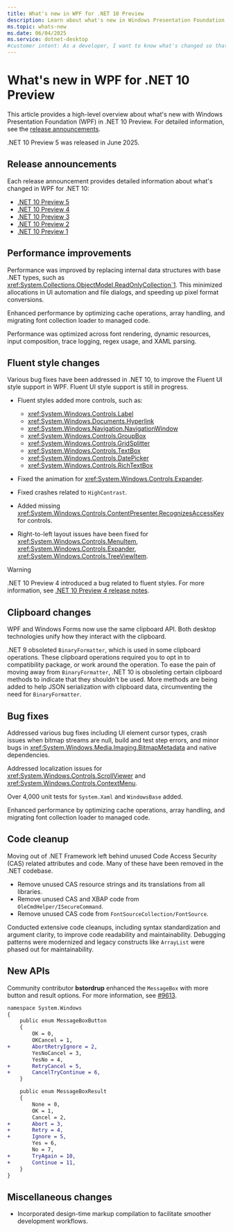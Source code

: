 ```yaml
---
title: What's new in WPF for .NET 10 Preview
description: Learn about what's new in Windows Presentation Foundation (WPF) for .NET 10 Preview. New versions of WPF are released yearly with .NET.
ms.topic: whats-new
ms.date: 06/04/2025
ms.service: dotnet-desktop
#customer intent: As a developer, I want to know what's changed so that I can remain up-to-date.
---
```


# What's new in WPF for .NET 10 Preview

This article provides a high-level overview about what's new with Windows Presentation Foundation (WPF) in .NET 10 Preview. For detailed information, see the [release announcements](#release-announcements).

.NET 10 Preview 5 was released in June 2025.

## Release announcements

Each release announcement provides detailed information about what's changed in WPF for .NET 10:

- [.NET 10 Preview 5](https://aka.ms/dotnet/10/preview5)
- [.NET 10 Preview 4](https://aka.ms/dotnet/10/preview4)
- [.NET 10 Preview 3](https://aka.ms/dotnet/10/preview3)
- [.NET 10 Preview 2](https://aka.ms/dotnet/10/preview2)
- [.NET 10 Preview 1](https://aka.ms/dotnet/10/preview1)

## Performance improvements

Performance was improved by replacing internal data structures with base .NET types, such as <xref:System.Collections.ObjectModel.ReadOnlyCollection`1>. This minimized allocations in UI automation and file dialogs, and speeding up pixel format conversions.

Enhanced performance by optimizing cache operations, array handling, and migrating font collection loader to managed code.

Performance was optimized across font rendering, dynamic resources, input composition, trace logging, regex usage, and XAML parsing.

## Fluent style changes

Various bug fixes have been addressed in .NET 10, to improve the Fluent UI style support in WPF. Fluent UI style support is still in progress.

- Fluent styles added more controls, such as:

  - <xref:System.Windows.Controls.Label>
  - <xref:System.Windows.Documents.Hyperlink>
  - <xref:System.Windows.Navigation.NavigationWindow>
  - <xref:System.Windows.Controls.GroupBox>
  - <xref:System.Windows.Controls.GridSplitter>
  - <xref:System.Windows.Controls.TextBox>
  - <xref:System.Windows.Controls.DatePicker>
  - <xref:System.Windows.Controls.RichTextBox>

- Fixed the animation for <xref:System.Windows.Controls.Expander>.
- Fixed crashes related to `HighContrast`.
- Added missing <xref:System.Windows.Controls.ContentPresenter.RecognizesAccessKey> for controls.
- Right-to-left layout issues have been fixed for <xref:System.Windows.Controls.MenuItem>, <xref:System.Windows.Controls.Expander>, <xref:System.Windows.Controls.TreeViewItem>.

> [!WARNING]
> .NET 10 Preview 4 introduced a bug related to fluent styles. For more information, see [.NET 10 Preview 4 release notes](https://aka.ms/dotnet/10/preview4).

## Clipboard changes

WPF and Windows Forms now use the same clipboard API. Both desktop technologies unify how they interact with the clipboard.

.NET 9 obsoleted `BinaryFormatter`, which is used in some clipboard operations. These clipboard operations required you to opt in to compatibility package, or work around the operation. To ease the pain of moving away from `BinaryFormatter`, .NET 10 is obsoleting certain clipboard methods to indicate that they shouldn't be used. More methods are being added to help JSON serialization with clipboard data, circumventing the need for `BinaryFormatter`.

## Bug fixes

Addressed various bug fixes including UI element cursor types, crash issues when bitmap streams are null, build and test step errors, and minor bugs in <xref:System.Windows.Media.Imaging.BitmapMetadata> and native dependencies.

Addressed localization issues for <xref:System.Windows.Controls.ScrollViewer> and <xref:System.Windows.Controls.ContextMenu>.

Over 4,000 unit tests for `System.Xaml` and `WindowsBase` added.

Enhanced performance by optimizing cache operations, array handling, and migrating font collection loader to managed code.

## Code cleanup

Moving out of .NET Framework left behind unused Code Access Security (CAS) related attributes and code. Many of these have been removed in the .NET codebase.

- Remove unused CAS resource strings and its translations from all libraries.
- Remove unused CAS and XBAP code from `OleCmdHelper/ISecureCommand`.
- Remove unused CAS code from `FontSourceCollection/FontSource`.

Conducted extensive code cleanups, including syntax standardization and argument clarity, to improve code readability and maintainability. Debugging patterns were modernized and legacy constructs like `ArrayList` were phased out for maintainability.

## New APIs

Community contributor **bstordrup** enhanced the `MessageBox` with more button and result options. For more information, see [#9613](https://github.com/dotnet/wpf/issues/9613).

```diff
namespace System.Windows
{
    public enum MessageBoxButton
    {
        OK = 0,
        OKCancel = 1,
+       AbortRetryIgnore = 2,
        YesNoCancel = 3,
        YesNo = 4,
+       RetryCancel = 5,
+       CancelTryContinue = 6,
    }

    public enum MessageBoxResult
    {
        None = 0,
        OK = 1,
        Cancel = 2,
+       Abort = 3,
+       Retry = 4,
+       Ignore = 5,
        Yes = 6,
        No = 7,
+       TryAgain = 10,
+       Continue = 11,
    }
}
```

## Miscellaneous changes

- Incorporated design-time markup compilation to facilitate smoother development workflows.
